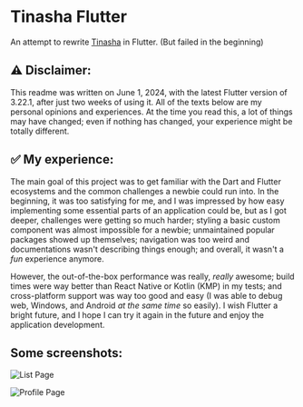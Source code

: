 # Tinasha Flutter

An attempt to rewrite [Tinasha](https://github.com/haashemi/Tinasha) in Flutter. (But failed in the beginning)

## ⚠️ Disclaimer: 

This readme was written on June 1, 2024, with the latest Flutter version of 3.22.1, after just two weeks of using it. All of the texts below are my personal opinions and experiences. At the time you read this, a lot of things may have changed; even if nothing has changed, your experience might be totally different.

## ✅ My experience:

The main goal of this project was to get familiar with the Dart and Flutter ecosystems and the common challenges a newbie could run into. In the beginning, it was too satisfying for me, and I was impressed by how easy implementing some essential parts of an application could be, but as I got deeper, challenges were getting so much harder; styling a basic custom component was almost impossible for a newbie; unmaintained popular packages showed up themselves; navigation was too weird and documentations wasn't describing things enough; and overall, it wasn't a *fun* experience anymore.

However, the out-of-the-box performance was really, *really* awesome; build times were way better than React Native or Kotlin (KMP) in my tests; and cross-platform support was way too good and easy (I was able to debug web, Windows, and Android *at the same time* so easily). I wish Flutter a bright future, and I hope I can try it again in the future and enjoy the application development.

## Some screenshots:

![List Page](https://github.com/haashemi/Tinasha-Flutter/assets/60406325/f7f7f2da-ae84-43fb-8983-950daf26f384)

![Profile Page](https://github.com/haashemi/Tinasha-Flutter/assets/60406325/17057f1c-d20e-40ef-a550-c53a2bf30a04)
